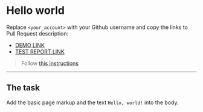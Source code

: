 # Hello world
Replace `<your_account>` with your Github username and copy the links to Pull Request description:
- [DEMO LINK](https://Mejeezz.github.io/layout_hello-world/)
- [TEST REPORT LINK](https://Mejeezz.github.io/layout_hello-world/report/html_report/)

> Follow [this instructions](https://mate-academy.github.io/layout_task-guideline/#how-to-solve-the-layout-tasks-on-github)
___

## The task
Add the basic page markup and the text `Hello, world!` into the body.
